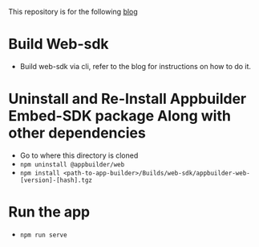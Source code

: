 This repository is for the following [blog](https://appbuilder-docs.agora.io/sdks/guides/embed_web_sdk_vue)

# Build Web-sdk

- Build web-sdk via cli, refer to the blog for instructions on how to do it.

# Uninstall and Re-Install Appbuilder Embed-SDK package Along with other dependencies

- Go to where this directory is cloned
- `npm uninstall @appbuilder/web`
- `npm install <path-to-app-builder>/Builds/web-sdk/appbuilder-web-[version]-[hash].tgz`

<!-- # Install additional dependencies [NOT NEEDED FOR SAMPLE APP]
- `npm install react-router-dom@5 @apollo/client@3 nanoid@4` -->

# Run the app

- `npm run serve`
